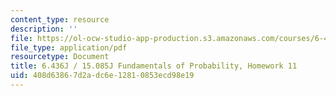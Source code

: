 ```yaml
---
content_type: resource
description: ''
file: https://ol-ocw-studio-app-production.s3.amazonaws.com/courses/6-436j-fundamentals-of-probability-fall-2018/408d63867d2adc6e12810853ecd98e19_MIT6_436JF18_hw11.pdf
file_type: application/pdf
resourcetype: Document
title: 6.436J / 15.085J Fundamentals of Probability, Homework 11
uid: 408d6386-7d2a-dc6e-1281-0853ecd98e19
---
```

